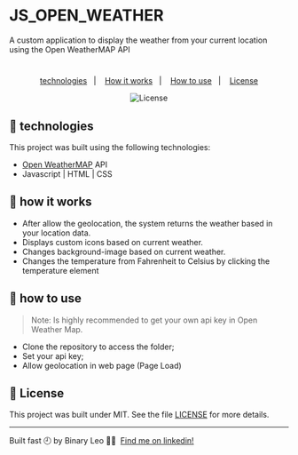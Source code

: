 # JS_OPEN_WEATHER
A custom application to display the weather from your current location using the Open WeatherMAP API


<h1 align="center"> </h1>

<p align="center">
  <a href="#-technologies">technologies</a>&nbsp;&nbsp;&nbsp;|&nbsp;&nbsp;&nbsp;
  <a href="#-how-it-works">How it works</a>&nbsp;&nbsp;&nbsp;|&nbsp;&nbsp;&nbsp;
  <a href="#-how-to-use">How to use</a>&nbsp;&nbsp;&nbsp;|&nbsp;&nbsp;&nbsp;
  <a href="#-license">License</a>
</p>

<p align="center">
  <img alt="License" src="https://img.shields.io/static/v1?label=license&message=MIT&color=8257E5&labelColor=000000">
</p>



## 🧪 technologies

This project was built using the following technologies:

- [Open WeatherMAP](https://openweathermap.org/) API
- Javascript | HTML | CSS

## 🚀 how it works

- After allow the geolocation, the system returns the weather based in your location data.
- Displays custom icons based on current weather.
- Changes background-image based on current weather.
- Changes the temperature from Fahrenheit to Celsius by clicking the temperature element


## 🚀 how to use

> Note: Is highly recommended to get your own api key in Open Weather Map.

- Clone the repository to access the folder;
- Set your api key;
- Allow geolocation in web page (Page Load)


## 📄 License

This project was built under MIT. See the file [LICENSE](LICENSE) for more details.

---

Built fast 🕘 by Binary Leo 👋🏻 &nbsp;[Find me on linkedin!](https://www.linkedin.com/in/leonardo-moura-92b513209/)
